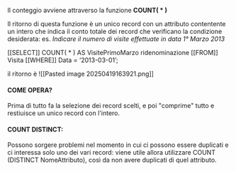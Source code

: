 Il conteggio avviene attraverso la funzione **COUNT( * )** 

Il ritorno di questa funzione è un unico record con un attributo contentente un intero che indica il conto totale dei record che verificano la condizione desiderata:
es.
*Indicare il numero di visite effettuate in data 1° Marzo 2013*

[[SELECT]] COUNT( * ) AS VisitePrimoMarzo                                ridenominazione
[[FROM]] Visita
[[WHERE]] Data = ‘2013-03-01’;

il ritorno è           ![[Pasted image 20250419163921.png]]


#### COME OPERA?

Prima di tutto fa la selezione dei record scelti, e poi "comprime" tutto e restiuisce un unico record con l'intero.


#### COUNT DISTINCT:
Possono sorgere problemi nel momento in cui ci possono essere duplicati e ci interessa solo uno dei vari record: viene utile allora utilizzare COUNT (DISTINCT NomeAttributo), così da non avere duplicati di quel attributo.

